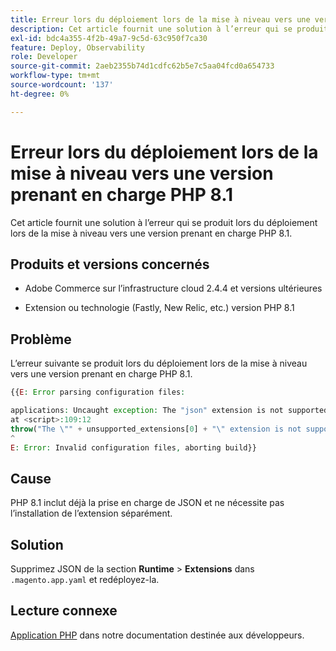 ```yaml
---
title: Erreur lors du déploiement lors de la mise à niveau vers une version prenant en charge PHP 8.1
description: Cet article fournit une solution à l’erreur qui se produit lors du déploiement lors de la mise à niveau vers une version prenant en charge PHP 8.1.
exl-id: bdc4a355-4f2b-49a7-9c5d-63c950f7ca30
feature: Deploy, Observability
role: Developer
source-git-commit: 2aeb2355b74d1cdfc62b5e7c5aa04fcd0a654733
workflow-type: tm+mt
source-wordcount: '137'
ht-degree: 0%

---
```


# Erreur lors du déploiement lors de la mise à niveau vers une version prenant en charge PHP 8.1

Cet article fournit une solution à l’erreur qui se produit lors du déploiement lors de la mise à niveau vers une version prenant en charge PHP 8.1.

## Produits et versions concernés

* Adobe Commerce sur l’infrastructure cloud 2.4.4 et versions ultérieures

* Extension ou technologie (Fastly, New Relic, etc.) version PHP 8.1

## Problème

L’erreur suivante se produit lors du déploiement lors de la mise à niveau vers une version prenant en charge PHP 8.1.

```PHP
{{E: Error parsing configuration files:

applications: Uncaught exception: The "json" extension is not supported for php:8.1
at <script>:109:12
throw("The \"" + unsupported_extensions[0] + "\" extension is not supported for " + service.type);
^
E: Error: Invalid configuration files, aborting build}}
```

## Cause

PHP 8.1 inclut déjà la prise en charge de JSON et ne nécessite pas l’installation de l’extension séparément.

## Solution

Supprimez JSON de la section **Runtime** > **Extensions** dans `.magento.app.yaml` et redéployez-la.

## Lecture connexe

[Application PHP](https://experienceleague.adobe.com/fr/docs/commerce-cloud-service/user-guide/configure/app/php-settings) dans notre documentation destinée aux développeurs.
